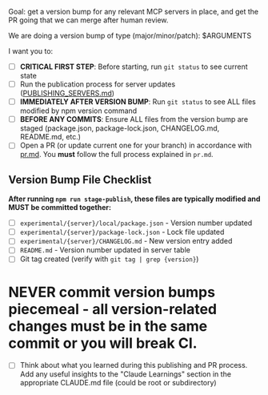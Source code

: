 Goal: get a version bump for any relevant MCP servers in place, and get the PR going that we can merge after human review.

We are doing a version bump of type (major/minor/patch): $ARGUMENTS

I want you to:

- [ ] **CRITICAL FIRST STEP**: Before starting, run `git status` to see current state
- [ ] Run the publication process for server updates ([PUBLISHING_SERVERS.md](../../docs/PUBLISHING_SERVERS.md))
- [ ] **IMMEDIATELY AFTER VERSION BUMP**: Run `git status` to see ALL files modified by npm version command
- [ ] **BEFORE ANY COMMITS**: Ensure ALL files from the version bump are staged (package.json, package-lock.json, CHANGELOG.md, README.md, etc.)
- [ ] Open a PR (or update current one for your branch) in accordance with [pr.md](./pr.md). You **must** follow the full process explained in `pr.md`.

## Version Bump File Checklist

**After running `npm run stage-publish`, these files are typically modified and MUST be committed together:**

- [ ] `experimental/{server}/local/package.json` - Version number updated
- [ ] `experimental/{server}/package-lock.json` - Lock file updated
- [ ] `experimental/{server}/CHANGELOG.md` - New version entry added
- [ ] `README.md` - Version number updated in server table
- [ ] Git tag created (verify with `git tag | grep {version}`)

# **NEVER commit version bumps piecemeal - all version-related changes must be in the same commit or you will break CI.**

- [ ] Think about what you learned during this publishing and PR process. Add any useful insights to the "Claude Learnings" section in the appropriate CLAUDE.md file (could be root or subdirectory)
